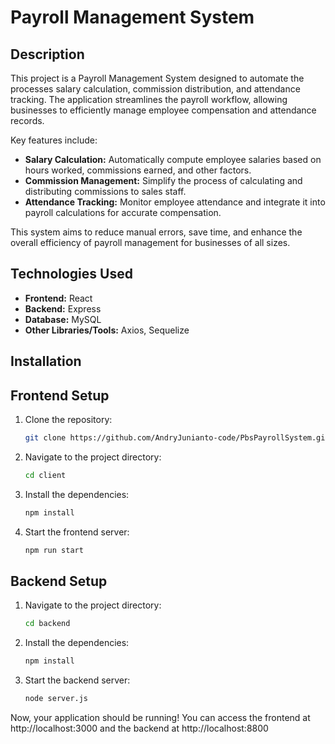 # Payroll Management System

## Description

This project is a Payroll Management System designed to automate the processes salary calculation, commission distribution, and attendance tracking. The application streamlines the payroll workflow, allowing businesses to efficiently manage employee compensation and attendance records. 

Key features include:

- **Salary Calculation:** Automatically compute employee salaries based on hours worked, commissions earned, and other factors.
- **Commission Management:** Simplify the process of calculating and distributing commissions to sales staff.
- **Attendance Tracking:** Monitor employee attendance and integrate it into payroll calculations for accurate compensation.

This system aims to reduce manual errors, save time, and enhance the overall efficiency of payroll management for businesses of all sizes.

## Technologies Used

- **Frontend:** React
- **Backend:** Express
- **Database:** MySQL
- **Other Libraries/Tools:** Axios, Sequelize

## Installation

## Frontend Setup

1. Clone the repository:
   ```bash
   git clone https://github.com/AndryJunianto-code/PbsPayrollSystem.git

2. Navigate to the project directory:
   ```bash
   cd client

3. Install the dependencies:
   ```bash
   npm install

4. Start the frontend server:
   ```bash
   npm run start

## Backend Setup

1. Navigate to the project directory:
   ```bash
   cd backend

2. Install the dependencies:
   ```bash
   npm install

3. Start the backend server:
   ```bash
   node server.js

Now, your application should be running! 
You can access the frontend at http://localhost:3000 and the backend at http://localhost:8800 
